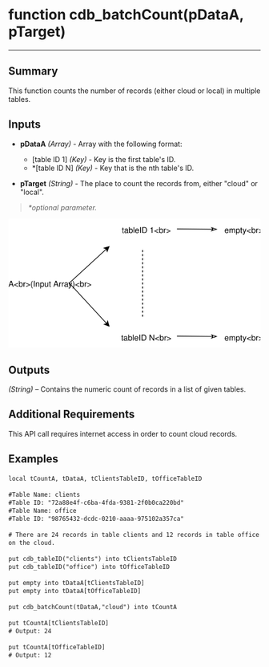 # function cdb_batchCount(pDataA, pTarget)
---
## Summary
This function counts the number of records (either cloud or local) in multiple tables.

## Inputs
* **pDataA** *(Array)* - Array with the following format:
     * [table ID 1] *(Key)* - Key is the first table's ID.
     * *[table ID N] *(Key)* - Key that is the nth table's ID.

* **pTarget** *(String)* - The place to count the records from, either "cloud" or "local".

> _*optional parameter._

![BatchCountInput](images/BatchCountInput.svg)

## Outputs
*(String)* – Contains the numeric count of records in a list of given tables.

## Additional Requirements
This API call requires internet access in order to count cloud records.

## Examples
```livecodeserver
local tCountA, tDataA, tClientsTableID, tOfficeTableID

#Table Name: clients 
#Table ID: "72a88e4f-c6ba-4fda-9381-2f0b0ca220bd"
#Table Name: office 
#Table ID: "98765432-dcdc-0210-aaaa-975102a357ca"
                                                
# There are 24 records in table clients and 12 records in table office on the cloud.

put cdb_tableID("clients") into tClientsTableID                                       
put cdb_tableID("office") into tOfficeTableID

put empty into tDataA[tClientsTableID]
put empty into tDataA[tOfficeTableID]

put cdb_batchCount(tDataA,"cloud") into tCountA

put tCountA[tClientsTableID]
# Output: 24

put tCountA[tOfficeTableID]
# Output: 12
```